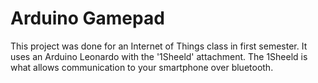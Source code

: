 # Arduino Gamepad
This project was done for an Internet of Things class in first semester. It uses an Arduino Leonardo with the '1Sheeld' attachment. The 1Sheeld is what allows communication to your smartphone over bluetooth.
